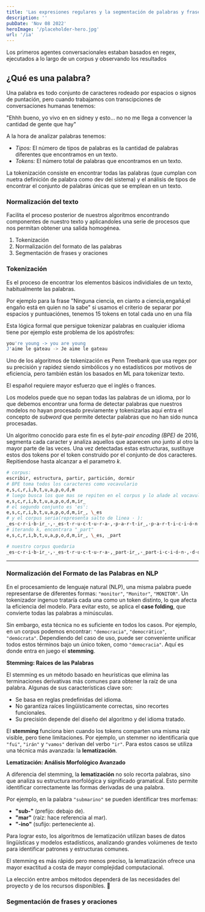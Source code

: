 ```yaml
---
title: 'Las expresiones regulares y la segmentación de palabras y frases'
description: ''
pubDate: 'Nov 08 2022'
heroImage: '/placeholder-hero.jpg'
url: '/ia'
---
```


Los primeros agentes conversacionales estaban basados en regex, ejecutados a lo largo de un corpus y observando los resultados

## ¿Qué es una palabra?

Una palabra es todo conjunto de caracteres rodeado por espacios o signos de puntación, pero cuando trabajamos con transcipciones de conversaciones humanas tenemos:

"Ehhh bueno, yo vivo en en sidney y esto... no no me llega a convencer la cantidad de gente que hay"

A la hora de analizar palabras tenemos:

- _Tipos:_ El número de tipos de palabras es la cantidad de palabras diferentes que encontramos en un texto.
- _Tokens:_ El número total de palabras que encontramos en un texto.

La tokenización consiste en encontrar todas las palabras (que cumplan con nuetra definición de palabra como dev del sistema) y el análisis de tipos de encontrar el conjunto de palabras únicas que se emplean en un texto.

### Normalización del texto

Facilita el proceso posterior de nuestros algoritmos encontrando componentes de nuestro texto y aplicandoles una serie de procesos que nos permitan obtener una salida homogénea.

1. Tokenización
2. Normalización del formato de las palabras
3. Segmentación de frases y oraciones

### Tokenización

Es el proceso de encontrar los elementos básicos individiales de un texto, habitualmente las palabras.

Por ejemplo para la frase "Ninguna ciencia, en cianto a ciencia,engañá;el engaño está en quien no la sabe" si usamos el criterio de separar por espacios y puntuaciónes, tenemos 15 tokens en total cada uno en una fila

Esta lógica formal que persigue tokenizar palabras en cualquier idioma tiene por ejemplo este problema de los apóstrofes:

```bash
you're young -> you are young
J'aime le gateau -> Je aime le gateau
```

Uno de los algoritmos de tokenización es Penn Treebank que usa regex por su precisión y rapidez siendo simbólicos y no estadísticos por motivos de eficiencia, pero también están los basados en ML para tokenizar texto.

El español requiere mayor esfuerzo que el inglés o frances.

Los modelos puede que no sepan todas las palabras de un idioma, por lo que debemos encontrar una forma de detectar palabras que nuestros modelos no hayan procesado previamente y tokenizarlas aquí entra el concepto de _subword_ que permite detectar palabras que no han sido nunca procesadas.

Un algoritmo conocido para este fin es el _byte-pair encoding (BPE)_ de 2016, segmenta cada caracter y analiza aquellos que aparecen uno junto al otro la mayor parte de las veces. Una vez detectadas estas estructuras, sustituye estos dos tokens por el token construido por el conjunto de dos caracteres. Repitiendose hasta alcanzar a el parametro _k_.

```bash
# corpus:
escribir, estructura, partir, partición, dormir
# BPE toma todos los caracteres como vocavulario
e,s,c,r,i,b,t,u,a,p,o,d,m
# luego busca los que mas se repiten en el corpus y lo añade al vocavulario
e,s,c,r,i,b,t,u,a,p,o,d,m,ir_
# el segundo conjunto es 'es':
e,s,c,r,i,b,t,u,a,p,o,d,m,ir_, \_es
# y el corpus seria(representa salto de linea · ):
_es·c·r·i·b·ir_·,·_es·t·r·u·c·t·u·r·a·,·p·a·r·t·ir_,·p·a·r·t·i·c·i·ó·n·,·d·o·r·m·ir_
# iterando k, encontrara "_part"
e,s,c,r,i,b,t,u,a,p,o,d,m,ir_, \_es, _part

# nuestro corpus quedaria
_es·c·r·i·b·ir_·,·_es·t·r·u·c·t·u·r·a·,_part·ir_,·_part·i·c·i·ó·n·,·d·o·r·m·ir_
```

---

### Normalización del Formato de las Palabras en NLP

En el procesamiento de lenguaje natural (NLP), una misma palabra puede representarse de diferentes formas: `"monitor"`, `"Monitor"`, `"MONITOR"`. Un tokenizador ingenuo trataría cada una como un token distinto, lo que afecta la eficiencia del modelo. Para evitar esto, se aplica el **case folding**, que convierte todas las palabras a minúsculas.

Sin embargo, esta técnica no es suficiente en todos los casos. Por ejemplo, en un corpus podemos encontrar: `"democracia"`, `"democrático"`, `"demócrata"`. Dependiendo del caso de uso, puede ser conveniente unificar todos estos términos bajo un único token, como `"democracia"`. Aquí es donde entra en juego el **stemming**.

**Stemming: Raíces de las Palabras**

El stemming es un método basado en heurísticas que elimina las terminaciones derivativas más comunes para obtener la raíz de una palabra. Algunas de sus características clave son:

- Se basa en reglas predefinidas del idioma.
- No garantiza raíces lingüísticamente correctas, sino recortes funcionales.
- Su precisión depende del diseño del algoritmo y del idioma tratado.

El **stemming** funciona bien cuando los tokens comparten una misma raíz visible, pero tiene limitaciones. Por ejemplo, un stemmer no identificaría que `"fui"`, `"irán"` y `"vamos"` derivan del verbo `"ir"`. Para estos casos se utiliza una técnica más avanzada: la **lematización**.

**Lematización: Análisis Morfológico Avanzado**

A diferencia del stemming, la **lematización** no solo recorta palabras, sino que analiza su estructura morfológica y significado gramatical. Esto permite identificar correctamente las formas derivadas de una palabra.

Por ejemplo, en la palabra `"submarino"` se pueden identificar tres morfemas:

- **"sub-"** (prefijo: debajo de).
- **"mar"** (raíz: hace referencia al mar).
- **"-ino"** (sufijo: perteneciente a).

Para lograr esto, los algoritmos de lematización utilizan bases de datos lingüísticas y modelos estadísticos, analizando grandes volúmenes de texto para identificar patrones y estructuras comunes.

El stemming es más rápido pero menos preciso, la lematización ofrece una mayor exactitud a costa de mayor complejidad computacional.

La elección entre ambos métodos dependerá de las necesidades del proyecto y de los recursos disponibles. 🚀

### Segmentación de frases y oraciones

